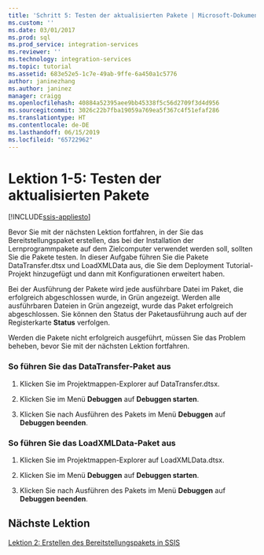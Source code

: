 ```yaml
---
title: 'Schritt 5: Testen der aktualisierten Pakete | Microsoft-Dokumentation'
ms.custom: ''
ms.date: 03/01/2017
ms.prod: sql
ms.prod_service: integration-services
ms.reviewer: ''
ms.technology: integration-services
ms.topic: tutorial
ms.assetid: 683e52e5-1c7e-49ab-9ffe-6a450a1c5776
author: janinezhang
ms.author: janinez
manager: craigg
ms.openlocfilehash: 40884a52395aee9bb45338f5c56d2709f3d4d956
ms.sourcegitcommit: 3026c22b7fba19059a769ea5f367c4f51efaf286
ms.translationtype: HT
ms.contentlocale: de-DE
ms.lasthandoff: 06/15/2019
ms.locfileid: "65722962"
---
```

# <a name="lesson-1-5---testing-the-updated-packages"></a>Lektion 1-5: Testen der aktualisierten Pakete

[!INCLUDE[ssis-appliesto](../includes/ssis-appliesto-ssvrpluslinux-asdb-asdw-xxx.md)]


Bevor Sie mit der nächsten Lektion fortfahren, in der Sie das Bereitstellungspaket erstellen, das bei der Installation der Lernprogrammpakete auf dem Zielcomputer verwendet werden soll, sollten Sie die Pakete testen. In dieser Aufgabe führen Sie die Pakete DataTransfer.dtsx und LoadXMLData aus, die Sie dem Deployment Tutorial-Projekt hinzugefügt und dann mit Konfigurationen erweitert haben.  
  
Bei der Ausführung der Pakete wird jede ausführbare Datei im Paket, die erfolgreich abgeschlossen wurde, in Grün angezeigt. Werden alle ausführbaren Dateien in Grün angezeigt, wurde das Paket erfolgreich abgeschlossen. Sie können den Status der Paketausführung auch auf der Registerkarte **Status** verfolgen.  
  
Werden die Pakete nicht erfolgreich ausgeführt, müssen Sie das Problem beheben, bevor Sie mit der nächsten Lektion fortfahren.  
  
### <a name="to-run-the-datatransfer-package"></a>So führen Sie das DataTransfer-Paket aus  
  
1.  Klicken Sie im Projektmappen-Explorer auf DataTransfer.dtsx.  
  
2.  Klicken Sie im Menü **Debuggen** auf **Debuggen starten**.  
  
3.  Klicken Sie nach Ausführen des Pakets im Menü **Debuggen** auf **Debuggen beenden**.  
  
### <a name="to-run-the-loadxmldata-package"></a>So führen Sie das LoadXMLData-Paket aus  
  
1.  Klicken Sie im Projektmappen-Explorer auf LoadXMLData.dtsx.  
  
2.  Klicken Sie im Menü **Debuggen** auf **Debuggen starten**.  
  
3.  Klicken Sie nach Ausführen des Pakets im Menü **Debuggen** auf **Debuggen beenden**.  
  
## <a name="next-lesson"></a>Nächste Lektion  
[Lektion 2: Erstellen des Bereitstellungspakets in SSIS](../integration-services/lesson-2-create-the-deployment-bundle-in-ssis.md)  
  
  
  
